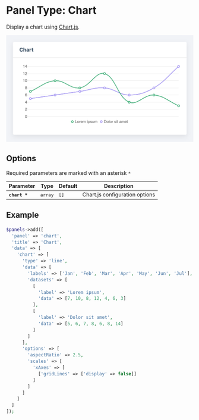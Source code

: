 # Panel Type: Chart

Display a chart using [Chart.js](https://www.chartjs.org/).

![Chart](../images/chart.png ':size=400')

## Options

Required parameters are marked with an asterisk `*`

|Parameter|Type|Default|Description|
|---|---|---|---|
|**`chart *`**|`array`|`[]`|Chart.js configuration options|

## Example

```php
$panels->add([
  'panel' => 'chart',
  'title' => 'Chart',
  'data' => [
    'chart' => [
      'type' => 'line',
      'data' => [
        'labels' => ['Jan', 'Feb', 'Mar', 'Apr', 'May', 'Jun', 'Jul'],
        'datasets' => [
          [
            'label' => 'Lorem ipsum',
            'data' => [7, 10, 8, 12, 4, 6, 3]
          ],
          [
            'label' => 'Dolor sit amet',
            'data' => [5, 6, 7, 8, 6, 8, 14]
          ]
        ]
      ],
      'options' => [
        'aspectRatio' => 2.5,
        'scales' => [
          'xAxes' => [
            ['gridLines' => ['display' => false]]
          ]
        ]
      ]
    ]
  ]
]);
```
